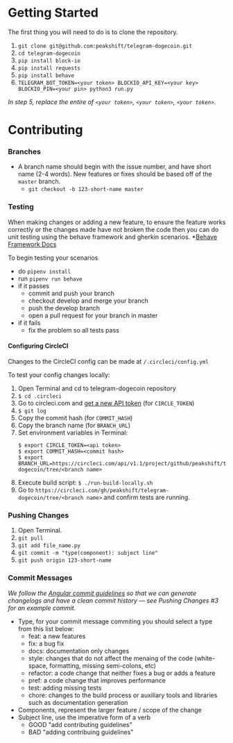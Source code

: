 # Getting Started

The first thing you will need to do is to clone the repository.

1. `git clone git@github.com:peakshift/telegram-dogecoin.git`
2. `cd telegram-dogecoin`
3. `pip install block-io`
4. `pip install requests`
5. `pip install behave`
6. `TELEGRAM_BOT_TOKEN=<your token> BLOCKIO_API_KEY=<your key> BLOCKIO_PIN=<your pin> python3 run.py`

_In step 5, replace the entire of `<your token>`, `<your token>`, `<your token>`._

# Contributing

### Branches
- A branch name should begin with the issue number, and have short name (2-4 words). New features or fixes should be based off of the `master` branch.
  - `git checkout -b 123-short-name master`

### Testing
When making changes or adding a new feature, to ensure the feature works correctly or the changes made have not broken the code then you can do unit testing using the behave framework and gherkin scenarios.
*[Behave Framework Docs](https://behave.readthedocs.io/en/latest/) 

To begin testing your scenarios
- do `pipenv install`
- run `pipenv run behave`
- if it passes
  - commit and push your branch
  - checkout develop and merge your branch
  - push the develop branch
  - open a pull request for your branch in master
- if it fails
  - fix the problem so all tests pass

#### Configuring CircleCI
Changes to the CircleCI config can be made at `/.circleci/config.yml`

To test your config changes locally:
1. Open Terminal and cd to telegram-dogecoin repository
2. `$ cd .circleci`
3. Go to circleci.com and [get a new API token](https://circleci.com/account/api) (for `CIRCLE_TOKEN`)
4. `$ git log`
5. Copy the commit hash (for `COMMIT_HASH`)
6. Copy the branch name (for `BRANCH_URL`)
7. Set environment variables in Terminal:
    ```
    $ export CIRCLE_TOKEN=<api token>
    $ export COMMIT_HASH=<commit hash>
    $ export BRANCH_URL=https://circleci.com/api/v1.1/project/github/peakshift/telegram-dogecoin/tree/<branch name>
    ```
8. Execute build script:  `$ ./run-build-locally.sh`
9. Go to `https://circleci.com/gh/peakshift/telegram-dogecoin/tree/<branch name>` and confirm tests are running. 

### Pushing Changes
1. Open Terminal.
2. `git pull`
3. `git add file_name.py`
4. `git commit -m "type(component): subject line"`
5. `git push origin 123-short-name `

### Commit Messages

*We follow the [Angular commit guidelines](https://github.com/angular/angular.js/blob/master/DEVELOPERS.md#-git-commit-guidelines) so that we can generate changelogs and have a clean commit history — see Pushing Changes #3 for an example commit.*

- Type, for your commit message commiting you should select a type from this list below:
  - feat: a new features
  - fix: a bug fix
  - docs: documentation only changes
  - style: changes that do not affect the menaing of the code (white-space, formatting, missing semi-colons, etc)
  - refactor: a code change that neither fixes a bug or adds a feature
  - pref: a code change that improves performance
  - test: adding missing tests
  - chore: changes to the build process or auxiliary tools and libraries such as documentation generation
- Components, represent the larger feature / scope of the change
- Subject line, use the imperative form of a verb
  - GOOD "add contributing guidelines"
  - BAD "adding contribuing guidelines"
